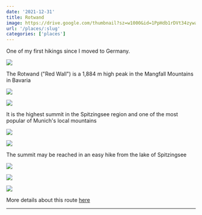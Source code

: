 ```yaml
---
date: '2021-12-31'
title: Rotwand
image: https://drive.google.com/thumbnail?sz=w1000&id=1PpHdb1rDVt34zywau2rNSWZsSqCHx5lz
url: '/places/:slug'
categories: ['places']
---
```


One of my first hikings since I moved to Germany.

<!--more-->

![](https://drive.google.com/thumbnail?sz=w1000&id=1I_DoMJtsANQidgkOGHEZT9nWHE6B7QYY)

The Rotwand ("Red Wall") is a 1,884 m high peak in the Mangfall Mountains in Bavaria

![](https://drive.google.com/thumbnail?sz=w1000&id=1HgCKxDVQ6F1QUuY-qktZ0u3PO6MVY5N0)

![](https://drive.google.com/thumbnail?sz=w1000&id=1FKsCLuAgy8u99kMXfacWNIRhG0xQj5Zc)

It is the highest summit in the Spitzingsee region and one of the most popular of Munich's local mountains 

![](https://drive.google.com/thumbnail?sz=w1000&id=1SZKacbza0sPhWVoPFTuJ-N7TfPqpq4Gp)

![](https://drive.google.com/thumbnail?sz=w1000&id=16-3NyiNA-eiATefSe3rscw-Sho4GP6Ao)

The summit may be reached in an easy hike from the lake of Spitzingsee

![](https://drive.google.com/thumbnail?sz=w1000&id=1PpHdb1rDVt34zywau2rNSWZsSqCHx5lz)

![](https://drive.google.com/thumbnail?sz=w1000&id=1RKBGoMLmVNHfGZbLRHO8sXT1A71ZI_Qc)

![](https://drive.google.com/thumbnail?sz=w1000&id=1alYes-D7rY15-ADNzNmIjq4fapzxKUZq)

More details about this route [here](https://www.hiking-buddies.com/routes/routes_list/536/)

* * * 

